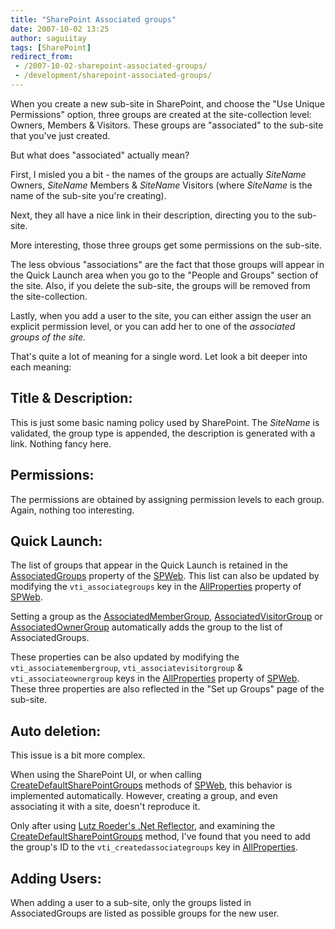 ```yaml
---
title: "SharePoint Associated groups"
date: 2007-10-02 13:25
author: saguiitay
tags: [SharePoint]
redirect_from:
 - /2007-10-02-sharepoint-associated-groups/
 - /development/sharepoint-associated-groups/
---
```

When you create a new sub-site in SharePoint, and choose the "Use Unique Permissions" option, three groups are 
created at the site-collection level: Owners, Members & Visitors. These groups are "associated" to the sub-site that you've just created.

But what does "associated" actually mean?

First, I misled you a bit - the names of the groups are actually _SiteName_ Owners, _SiteName_ Members & _SiteName_ Visitors (where _SiteName_ is the name of the sub-site you're creating).

Next, they all have a nice link in their description, directing you to the sub-site.

More interesting, those three groups get some permissions on the sub-site.

The less obvious "associations" are the fact that those groups will appear in the Quick Launch area when you go to the "People and Groups" section of the site. 
Also, if you delete the sub-site, the groups will be removed from the site-collection.

Lastly, when you add a user to the site, you can either assign the user an explicit permission level, or you can add her to one of the *associated groups of the site.*

That's quite a lot of meaning for a single word. Let look a bit deeper into each meaning:

## Title & Description:

This is just some basic naming policy used by SharePoint. The _SiteName_ is validated, the group type is appended, the description is generated with a link. Nothing fancy here.

## Permissions:

The permissions are obtained by assigning permission levels to each group. Again, nothing too interesting.

## Quick Launch:

The list of groups that appear in the Quick Launch is retained in the 
[AssociatedGroups](http://msdn2.microsoft.com/en-us/library/microsoft.sharepoint.spweb.associatedgroups.aspx) property of the 
[SPWeb](http://msdn2.microsoft.com/en-us/library/microsoft.sharepoint.spweb.aspx). 
This list can also be updated by modifying the `vti_associategroups` key in the [AllProperties](http://msdn2.microsoft.com/en-us/library/microsoft.sharepoint.spweb.allproperties.aspx)
property of [SPWeb](http://msdn2.microsoft.com/en-us/library/microsoft.sharepoint.spweb.aspx).

Setting a group as the [AssociatedMemberGroup](http://msdn2.microsoft.com/en-us/library/microsoft.sharepoint.spweb.associatedmembergroup.aspx),
[AssociatedVisitorGroup](http://msdn2.microsoft.com/en-us/library/microsoft.sharepoint.spweb.associatedvisitorgroup.aspx) or
[AssociatedOwnerGroup](http://msdn2.microsoft.com/en-us/library/microsoft.sharepoint.spweb.associatedownergroup.aspx) automatically
adds the group to the list of AssociatedGroups. 

These properties can be also updated by modifying the `vti_associatemembergroup`, `vti_associatevisitorgroup` & `vti_associateownergroup`
keys in the [AllProperties](http://msdn2.microsoft.com/en-us/library/microsoft.sharepoint.spweb.allproperties.aspx) property of 
[SPWeb](http://msdn2.microsoft.com/en-us/library/microsoft.sharepoint.spweb.aspx). These three properties are also reflected in the 
"Set up Groups" page of the sub-site.

## Auto deletion:

This issue is a bit more complex. 

When using the SharePoint UI, or when calling [CreateDefaultSharePointGroups](http://msdn2.microsoft.com/en-us/library/microsoft.sharepoint.spweb.createdefaultassociatedgroups.aspx)
methods of [SPWeb](http://msdn2.microsoft.com/en-us/library/microsoft.sharepoint.spweb.aspx), this behavior is implemented automatically.
However, creating a group, and even associating it with a site, doesn't reproduce it. 

Only after using [Lutz Roeder's .Net Reflector](http://www.aisto.com/roeder/dotnet), and examining the [CreateDefaultSharePointGroups](http://msdn2.microsoft.com/en-us/library/microsoft.sharepoint.spweb.createdefaultassociatedgroups.aspx)
method, I've found that you need to add the group's ID to the `vti_createdassociategroups` key in 
[AllProperties](http://msdn2.microsoft.com/en-us/library/microsoft.sharepoint.spweb.allproperties.aspx).

## Adding Users:

When adding a user to a sub-site, only the groups listed in AssociatedGroups are listed as possible groups for the new user.



